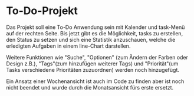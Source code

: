 # To-Do-Projekt

Das Projekt soll eine To-Do Anwendung sein mit Kalender und task-Menü auf der rechten Seite. Bis jetzt gibt es die Möglichkeit, tasks zu erstellen, den Status zu setzen und sich eine Statistik anzuschauen, welche die erledigten Aufgaben in einem line-Chart darstellen. 

Weitere Funktionen wie "Suche", "Optionen" (zum Ändern der Farben oder Design z.B.), "Tags"(zum hinzufügen weiterer Tags) und "Priorität"(um Tasks verschiedene Prioritäten zuzuordnen) werden noch hinzugefügt. 

Ein Ansatz einer Wochenansicht ist auch im Code zu finden aber ist noch nicht beendet und wurde durch die Monatsansicht fürs erste ersetzt. 
